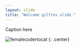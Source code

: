 ```yaml
---
layout: slide
title: "Welcome gilfres slide."
---
```


Caption here

![femalecodertocat](https://octodex.github.com/images/femalecodertocat.png)
{: .center}
